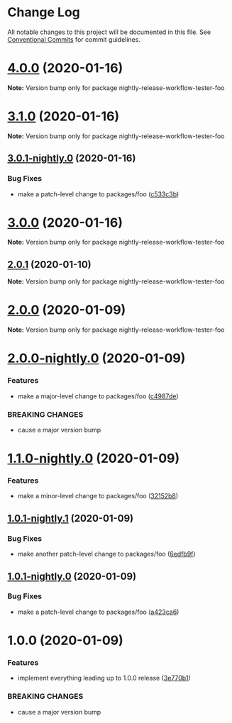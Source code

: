 # Change Log

All notable changes to this project will be documented in this file.
See [Conventional Commits](https://conventionalcommits.org) for commit guidelines.

# [4.0.0](https://github.com/michaelsbradleyjr/nightly-release-workflow-tester/compare/v4.0.0-nightly.0...v4.0.0) (2020-01-16)

**Note:** Version bump only for package nightly-release-workflow-tester-foo





# [3.1.0](https://github.com/michaelsbradleyjr/nightly-release-workflow-tester/compare/v3.1.0-nightly.0...v3.1.0) (2020-01-16)

**Note:** Version bump only for package nightly-release-workflow-tester-foo





## [3.0.1-nightly.0](https://github.com/michaelsbradleyjr/nightly-release-workflow-tester/compare/v3.0.0...v3.0.1-nightly.0) (2020-01-16)


### Bug Fixes

* make a patch-level change to packages/foo ([c533c3b](https://github.com/michaelsbradleyjr/nightly-release-workflow-tester/commit/c533c3bad0440fdfcfb56593b63dcf10484a2e10))





# [3.0.0](https://github.com/michaelsbradleyjr/nightly-release-workflow-tester/compare/v3.0.0-nightly.0...v3.0.0) (2020-01-16)

**Note:** Version bump only for package nightly-release-workflow-tester-foo





## [2.0.1](https://github.com/michaelsbradleyjr/nightly-release-workflow-tester/compare/v2.0.0...v2.0.1) (2020-01-10)

**Note:** Version bump only for package nightly-release-workflow-tester-foo





# [2.0.0](https://github.com/michaelsbradleyjr/nightly-release-workflow-tester/compare/v2.0.0-nightly.0...v2.0.0) (2020-01-09)

**Note:** Version bump only for package nightly-release-workflow-tester-foo





# [2.0.0-nightly.0](https://github.com/michaelsbradleyjr/nightly-release-workflow-tester/compare/v1.1.0-nightly.0...v2.0.0-nightly.0) (2020-01-09)


### Features

* make a major-level change to packages/foo ([c4987de](https://github.com/michaelsbradleyjr/nightly-release-workflow-tester/commit/c4987de2208f778ce4b3e89d04a8b7c1c5e41d66))


### BREAKING CHANGES

* cause a major version bump





# [1.1.0-nightly.0](https://github.com/michaelsbradleyjr/nightly-release-workflow-tester/compare/v1.0.1-nightly.1...v1.1.0-nightly.0) (2020-01-09)


### Features

* make a minor-level change to packages/foo ([32152b8](https://github.com/michaelsbradleyjr/nightly-release-workflow-tester/commit/32152b879bc73df3d820ef62d1356bc0b6439885))





## [1.0.1-nightly.1](https://github.com/michaelsbradleyjr/nightly-release-workflow-tester/compare/v1.0.1-nightly.0...v1.0.1-nightly.1) (2020-01-09)


### Bug Fixes

* make another patch-level change to packages/foo ([6edfb9f](https://github.com/michaelsbradleyjr/nightly-release-workflow-tester/commit/6edfb9f815e31b0b5179cce68651c8ed89679b96))





## [1.0.1-nightly.0](https://github.com/michaelsbradleyjr/nightly-release-workflow-tester/compare/v1.0.0...v1.0.1-nightly.0) (2020-01-09)


### Bug Fixes

* make a patch-level change to packages/foo ([a423ca6](https://github.com/michaelsbradleyjr/nightly-release-workflow-tester/commit/a423ca6e6add2a6dd6f7187ccf39eb98491a2ea2))





# 1.0.0 (2020-01-09)


### Features

* implement everything leading up to 1.0.0 release ([3e770b1](https://github.com/michaelsbradleyjr/nightly-release-workflow-tester/commit/3e770b157345a8b1b780ae97246b6256023f09be))


### BREAKING CHANGES

* cause a major version bump
